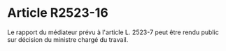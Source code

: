 # Article R2523-16

  
Le rapport du médiateur prévu à l'article L. 2523-7 peut être rendu public sur décision du ministre chargé du travail.